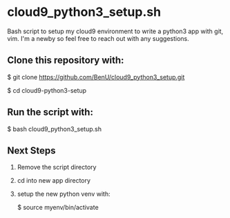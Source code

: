 # cloud9_python3_setup.sh
Bash script to setup my cloud9 environment to write a python3 app with git, vim.  I'm a newby so feel free to reach out with any suggestions.

## Clone this repository with:
$ git clone https://github.com/BenU/cloud9_python3_setup.git 

$ cd cloud9-python3-setup

## Run the script with:
$ bash cloud9_python3_setup.sh

## Next Steps
1) Remove the script directory
2) cd into new app directory
3) setup the new python venv with:

   $ source myenv/bin/activate
